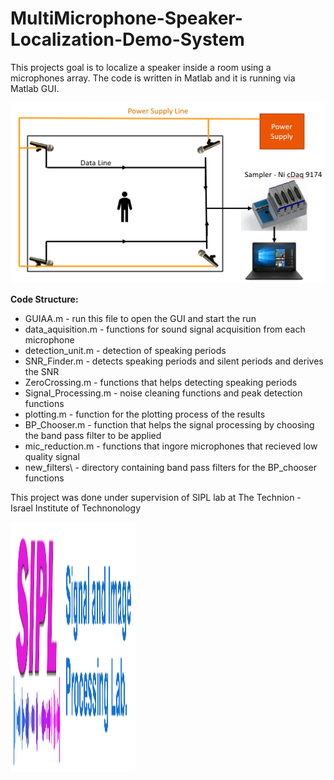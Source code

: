 # MultiMicrophone-Speaker-Localization-Demo-System

This projects goal is to localize a speaker inside a room using a microphones array.
The code is written in Matlab and it is running via Matlab GUI.

![Blocks_diagram](/Blocks_diagram.PNG)

**Code Structure:**
* GUIAA.m - run this file to open the GUI and start the run
* data_aquisition.m - functions for sound signal acquisition from each microphone
* detection_unit.m - detection of speaking periods
* SNR_Finder.m - detects speaking periods and silent periods and derives the SNR
* ZeroCrossing.m - functions that helps detecting speaking periods
* Signal_Processing.m - noise cleaning functions and peak detection functions
* plotting.m - function for the plotting process of the results
* BP_Chooser.m - function that helps the signal processing by choosing the band pass filter to be applied
* mic_reduction.m - functions that ingore microphones that recieved low quality signal
* new_filters\ - directory containing band pass filters for the BP_chooser functions

This project was done under supervision of SIPL lab at The Technion - Israel Institute of Technonology 

<img src="/SIPL_logo.png" data-canonical-src="/SIPL_logo.png" width="200" height="400" />
